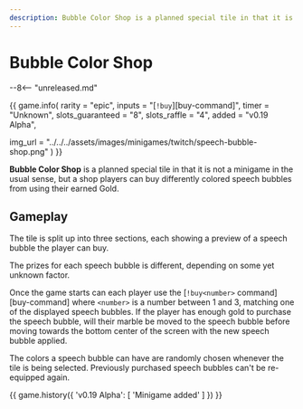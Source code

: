 ```yaml
---
description: Bubble Color Shop is a planned special tile in that it is not a minigame in the usual sense, but a shop players can buy differently colored speech bubbles from using their earned Gold.
---
```


# Bubble Color Shop

--8<-- "unreleased.md"

{{ game.info(
  rarity = "epic",
  inputs = "[`!buy`][buy-command]",
  timer  = "Unknown",
  slots_guaranteed = "8",
  slots_raffle     = "4",
  added            = "v0.19 Alpha",
  
  img_url = "../../../assets/images/minigames/twitch/speech-bubble-shop.png"
) }}

**Bubble Color Shop** is a planned special tile in that it is not a minigame in the usual sense, but a shop players can buy differently colored speech bubbles from using their earned Gold.

## Gameplay

The tile is split up into three sections, each showing a preview of a speech bubble the player can buy.

The prizes for each speech bubble is different, depending on some yet unknown factor.

Once the game starts can each player use the [`!buy<number>` command][buy-command] where `<number>` is a number between 1 and 3, matching one of the displayed speech bubbles. If the player has enough gold to purchase the speech bubble, will their marble be moved to the speech bubble before moving towards the bottom center of the screen with the new speech bubble applied.

The colors a speech bubble can have are randomly chosen whenever the tile is being selected. Previously purchased speech bubbles can't be re-equipped again.

{{ game.history({
  'v0.19 Alpha': [
    'Minigame added'
  ]
}) }}